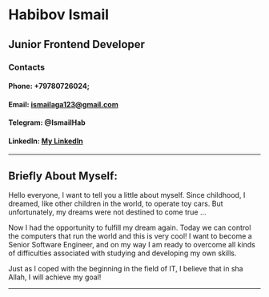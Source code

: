 # Habibov Ismail
## Junior Frontend Developer
### Contacts
#### Phone: +79780726024;
#### Email: ismailaga123@gmail.com
#### Telegram: @IsmailHab
#### LinkedIn: [My LinkedIn](https://www.linkedin.com/in/ismail-habibov-91980a204/)
---
## Briefly About Myself:
Hello everyone, I want to tell you a little about myself. Since childhood, I dreamed, like other children in the world, to operate toy cars. But unfortunately, my dreams were not destined to come true ...

Now I had the opportunity to fulfill my dream again. Today we can control the computers that run the world and this is very cool!
I want to become a Senior Software Engineer, and on my way I am ready to overcome all kinds of difficulties associated with studying and developing my own skills.

Just as I coped with the beginning in the field of IT, I believe that in sha Allah, I will achieve my goal!

---